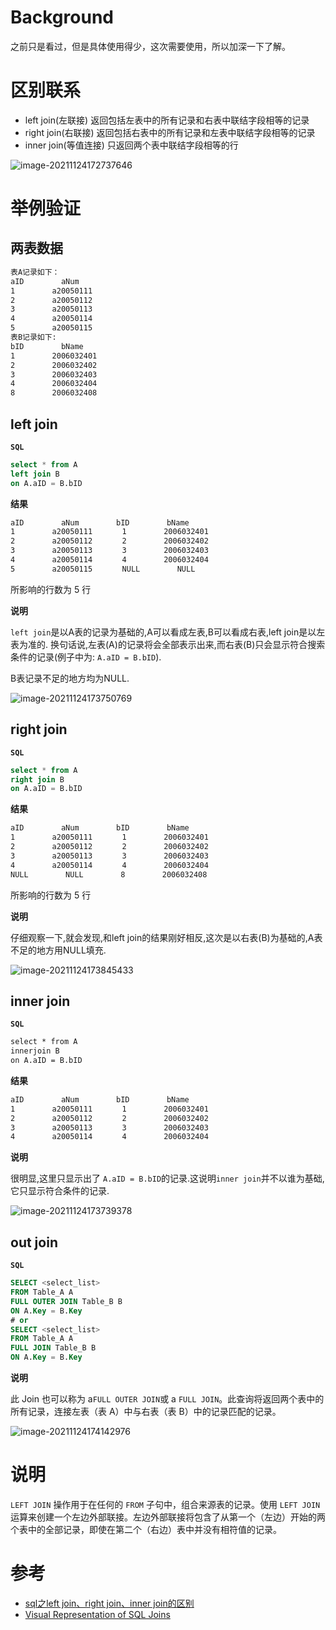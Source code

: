 # Background

之前只是看过，但是具体使用得少，这次需要使用，所以加深一下了解。

# 区别联系

* left join(左联接) 返回包括左表中的所有记录和右表中联结字段相等的记录 
* right join(右联接) 返回包括右表中的所有记录和左表中联结字段相等的记录
* inner join(等值连接) 只返回两个表中联结字段相等的行

![image-20211124172737646](images/image-20211124172737646.png)

# 举例验证

## **两表数据**

~~~tex
表A记录如下：
aID　　　　　aNum
1　　　　　a20050111
2　　　　　a20050112
3　　　　　a20050113
4　　　　　a20050114
5　　　　　a20050115
表B记录如下:
bID　　　　　bName
1　　　　　2006032401
2　　　　　2006032402
3　　　　　2006032403
4　　　　　2006032404
8　　　　　2006032408
~~~

## left join

**`SQL`**

~~~sql
select * from A
left join B 
on A.aID = B.bID
~~~

**结果**

~~~tex
aID　　　　　aNum　　　　　bID　　　　　bName
1　　　　　a20050111　　　　1　　　　　2006032401
2　　　　　a20050112　　　　2　　　　　2006032402
3　　　　　a20050113　　　　3　　　　　2006032403
4　　　　　a20050114　　　　4　　　　　2006032404
5　　　　　a20050115　　　　NULL　　　　　NULL
~~~

所影响的行数为 5 行

**说明**

`left join`是以A表的记录为基础的,A可以看成左表,B可以看成右表,left join是以左表为准的.
换句话说,左表(A)的记录将会全部表示出来,而右表(B)只会显示符合搜索条件的记录(例子中为: `A.aID = B.bID`).

B表记录不足的地方均为NULL.

![image-20211124173750769](images/image-20211124173750769.png)

## right join

**`SQL`**

~~~sql
select * from A
right join B 
on A.aID = B.bID
~~~

**结果**

~~~tex
aID　　　　　aNum　　　　　bID　　　　　bName
1　　　　　a20050111　　　　1　　　　　2006032401
2　　　　　a20050112　　　　2　　　　　2006032402
3　　　　　a20050113　　　　3　　　　　2006032403
4　　　　　a20050114　　　　4　　　　　2006032404
NULL　　　　　NULL　　　　　8　　　　　2006032408
~~~

所影响的行数为 5 行

**说明**

仔细观察一下,就会发现,和left join的结果刚好相反,这次是以右表(B)为基础的,A表不足的地方用NULL填充.

![image-20211124173845433](images/image-20211124173845433.png)

## inner join

**`SQL`**

~~~tex
select * from A
innerjoin B 
on A.aID = B.bID
~~~

**结果**

~~~tex
aID　　　　　aNum　　　　　bID　　　　　bName
1　　　　　a20050111　　　　1　　　　　2006032401
2　　　　　a20050112　　　　2　　　　　2006032402
3　　　　　a20050113　　　　3　　　　　2006032403
4　　　　　a20050114　　　　4　　　　　2006032404
~~~

**说明**

很明显,这里只显示出了 `A.aID = B.bID`的记录.这说明`inner join`并不以谁为基础,它只显示符合条件的记录.

![image-20211124173739378](images/image-20211124173739378.png)



## out join

**`SQL`**

~~~sql
SELECT <select_list>
FROM Table_A A
FULL OUTER JOIN Table_B B
ON A.Key = B.Key
# or
SELECT <select_list>
FROM Table_A A
FULL JOIN Table_B B
ON A.Key = B.Key
~~~

**说明**

此 Join 也可以称为 a`FULL OUTER JOIN`或 a `FULL JOIN`。此查询将返回两个表中的所有记录，连接左表（表 A）中与右表（表 B）中的记录匹配的记录。

![image-20211124174142976](images/image-20211124174142976.png)

# 说明


`LEFT JOIN` 操作用于在任何的 `FROM` 子句中，组合来源表的记录。使用 `LEFT JOIN` 运算来创建一个左边外部联接。左边外部联接将包含了从第一个（左边）开始的两个表中的全部记录，即使在第二个（右边）表中并没有相符值的记录。

# 参考

* [sql之left join、right join、inner join的区别](https://blog.csdn.net/weixin_41796956/article/details/85044152)
* [Visual Representation of SQL Joins](https://www.codeproject.com/Articles/33052/Visual-Representation-of-SQL-Joins)

